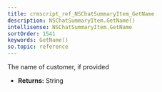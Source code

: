 ```yaml
---
title: crmscript_ref_NSChatSummaryItem_GetName
description: NSChatSummaryItem.GetName()
intellisense: NSChatSummaryItem.GetName
sortOrder: 1541
keywords: GetName()
so.topic: reference
---
```



The name of customer, if provided



* **Returns:** String


